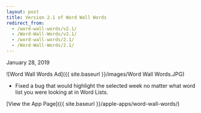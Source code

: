 ```yaml
---
layout: post
title: Version 2.1 of Word Wall Words
redirect_from:
  - /word-wall-words/v2.1/
  - /Word-Wall-Words/v2.1/
  - /word-wall-words/2.1/
  - /Word-Wall-Words/2.1/
---
```


January 28, 2019

![Word Wall Words Ad]({{ site.baseurl }}/images/Word Wall Words.JPG)

- Fixed a bug that would highlight the selected week no matter what word list you were looking at in Word Lists.

[View the App Page]({{ site.baseurl }}/apple-apps/word-wall-words/)
